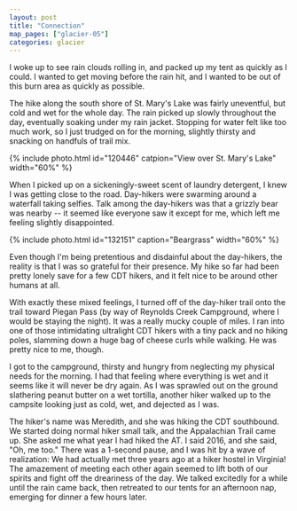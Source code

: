 ```yaml
---
layout: post
title: "Connection"
map_pages: ["glacier-05"]
categories: glacier
---
```


I woke up to see rain clouds rolling in, and packed up my tent as quickly as I
could. I wanted to get moving before the rain hit, and I wanted to be out of
this burn area as quickly as possible.

The hike along the south shore of St. Mary's Lake was fairly uneventful, but
cold and wet for the whole day. The rain picked up slowly throughout the day,
eventually soaking under my rain jacket. Stopping for water felt like too much
work, so I just trudged on for the morning, slightly thirsty and snacking on
handfuls of trail mix.

{% include photo.html id="120446" catpion="View over St. Mary's Lake" width="60%" %}

When I picked up on a sickeningly-sweet scent of laundry detergent, I knew I was
getting close to the road. Day-hikers were swarming around a waterfall taking
selfies. Talk among the day-hikers was that a grizzly bear was nearby -- it
seemed like everyone saw it except for me, which left me feeling slightly
disappointed.

{% include photo.html id="132151" caption="Beargrass" width="60%" %}

Even though I'm being pretentious and disdainful about the day-hikers, the
reality is that I was so grateful for their presence. My hike so far had been
pretty lonely save for a few CDT hikers, and it felt nice to be around other
humans at all.

With exactly these mixed feelings, I turned off of the day-hiker trail onto the
trail toward Piegan Pass (by way of Reynolds Creek Campground, where I would be
staying the night). It was a really mucky couple of miles. I ran into one of
those intimidating ultralight CDT hikers with a tiny pack and no hiking poles,
slamming down a huge bag of cheese curls while walking. He was pretty nice to
me, though.

I got to the campground, thirsty and hungry from neglecting my physical needs
for the morning. I had that feeling where everything is wet and it seems like it
will never be dry again. As I was sprawled out on the ground slathering peanut
butter on a wet tortilla, another hiker walked up to the campsite looking just
as cold, wet, and dejected as I was.

The hiker's name was Meredith, and she was hiking the CDT southbound. We started
doing normal hiker small talk, and the Appalachian Trail came up. She asked me
what year I had hiked the AT. I said 2016, and she said, "Oh, me too." There was
a 1-second pause, and I was hit by a wave of realization: We had actually met
three years ago at a hiker hostel in Virginia! The amazement of meeting each
other again seemed to lift both of our spirits and fight off the dreariness of
the day. We talked excitedly for a while until the rain came back, then
retreated to our tents for an afternoon nap, emerging for dinner a few hours
later.
